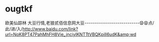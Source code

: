 # ougtkf
欧美仙踪林 大豆行情,老狼贰佰信息网大豆----------------------------😧😧点/此/进/入/http://www.baidu.com/link?url=NoK8PT47PahMhFH8Vie_jnciyIKNTTtVBQKpill6udK&amp;wd
